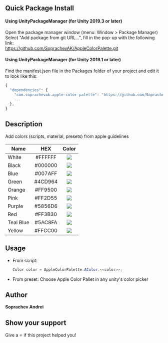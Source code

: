 ## Quick Package Install

#### Using UnityPackageManager (for Unity 2019.3 or later)
Open the package manager window (menu: Window > Package Manager)<br/>
Select "Add package from git URL...", fill in the pop-up with the following link:<br/>
https://github.com/SoprachevAK/AppleColorPalette.git<br/>

#### Using UnityPackageManager (for Unity 2019.1 or later)

Find the manifest.json file in the Packages folder of your project and edit it to look like this:
```js
{
  "dependencies": {
    "com.soprachevak.apple-color-palette": "https://github.com/SoprachevAK/AppleColorPalette.git",
    ...
  },
}
```

<!-- DOC-START -->
<!-- 
Changes between 'DOC START' and 'DOC END' will not be lost on package update 
-->

## Description
Add colors (scripts, material, presets) from apple guidelines

| Name          |     HEX       | Color         |
| ------------- |:-------------:|:-------------:|
| White         |   #FFFFFF     | ![](https://placehold.it/15/FFFFFF/000000?text=+)      |
| Black         |   #000000     | ![](https://placehold.it/15/000000/000000?text=+)      |
| Blue          |   #007AFF     | ![](https://placehold.it/15/007AFF/000000?text=+)      |
| Green         |   #4CD964     | ![](https://placehold.it/15/4CD964/000000?text=+)      |
| Orange        |   #FF9500     | ![](https://placehold.it/15/FF9500/000000?text=+)      |
| Pink          |   #FF2D55     | ![](https://placehold.it/15/FF2D55/000000?text=+)      |
| Purple        |   #5856D6     | ![](https://placehold.it/15/5856D6/000000?text=+)      |
| Red           |   #FF3B30     | ![](https://placehold.it/15/FF3B30/000000?text=+)      |
| Teal Blue     |   #5AC8FA     | ![](https://placehold.it/15/5AC8FA/000000?text=+)      |
| Yellow        |   #FFCC00     | ![](https://placehold.it/15/FFCC00/000000?text=+)      |

## Usage
* From script: 
  ```csharp 
  Color color = AppleColorPalette.AColor.<<color>>;
  ```
* From preset: Choose Apple Color Pallet in any unity's color picker 

<!-- DOC-END -->

## Author

**Soprachev Andrei**


## Show your support

Give a ⭐️ if this project helped you!